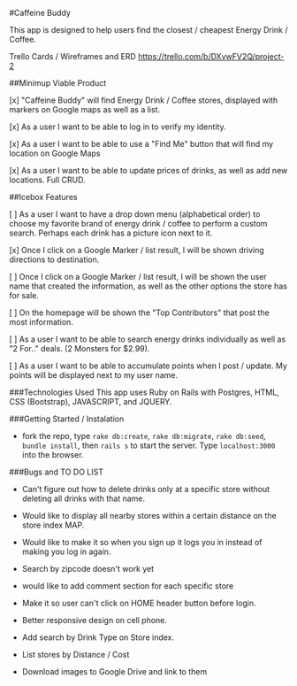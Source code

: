 #Caffeine Buddy

This app is designed to help users find the closest / cheapest Energy Drink / Coffee.

Trello Cards / Wireframes and ERD
https://trello.com/b/DXvwFV2Q/project-2

 ##Minimup Viable Product

[x] "Caffeine Buddy" will find Energy Drink / Coffee stores, displayed with markers on Google maps as well as a list.

[x]  As a user I want to be able to log in to verify my identity.

[x] As a user I want to be able to use a "Find Me" button that will find my location on Google Maps

[x] As a user I want to be able to update prices of drinks, as well as add new locations.  Full CRUD.


 ##Icebox Features

 [ ] As a user I want to have a drop down menu (alphabetical order) to choose my favorite brand of energy drink / coffee to perform a custom search. Perhaps each drink has a picture icon next to it.

 [x] Once I click on a Google Marker / list result, I will be shown driving directions to destination.

 [ ] Once I click on a Google Marker / list result, I will be shown the user name that created the information, as well as the other options the store has for sale.

 [ ] On the homepage will be shown the "Top Contributors" that post the most information.

 [ ] As a user I want to be able to search energy drinks individually as well as "2 For.." deals.  (2 Monsters for $2.99).

 [ ] As a user I want to be able to accumulate points when I post / update.  My points will be displayed next to my user name.


 ###Technologies Used
 This app uses Ruby on Rails with Postgres, HTML, CSS (Bootstrap), JAVASCRIPT, and JQUERY.

 ###Getting Started / Instalation

 - fork the repo, type `rake db:create`, `rake db:migrate`, `rake db:seed`, `bundle install`, then `rails s` to start the server.  Type `localhost:3000` into the browser.

 ###Bugs and TO DO LIST

 - Can't figure out how to delete drinks only at a specific store without deleting all drinks with that name.

 - Would like to display all nearby stores within a certain distance on the store index MAP.

 - Would like to make it so when you sign up it logs you in instead of making you log in again.

 - Search by zipcode doesn't work yet

 - would like to add comment section for each specific store

 - Make it so user can't click on HOME header button before login.

 - Better responsive design on cell phone.

 - Add search by Drink Type on Store index.

 - List stores by Distance / Cost

 - Download images to Google Drive and link to them
